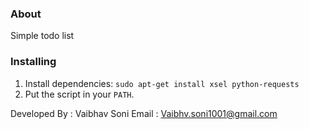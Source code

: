 ### About

Simple todo list

### Installing

1. Install dependencies: `sudo apt-get install xsel python-requests`
2. Put the script in your `PATH`.

Developed By : Vaibhav Soni
Email        : Vaibhv.soni1001@gmail.com
